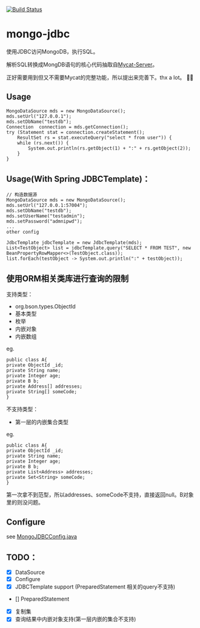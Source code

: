 [![Build Status](https://travis-ci.org/liuxinsi/mongo-jdbc.svg?branch=master)](https://travis-ci.org/liuxinsi/mongo-jdbc)

# mongo-jdbc
使用JDBC访问MongoDB，执行SQL。

解析SQL转换成MongDB语句的核心代码抽取自[Mycat-Server](https://github.com/MyCATApache/Mycat-Server)。

正好需要用到但又不需要Mycat的完整功能，所以提出来完善下。thx a lot。 🙏🙏

## Usage
```
MongoDataSource mds = new MongoDataSource();
mds.setUrl("127.0.0.1");
mds.setDbName("testdb");
Connection  connection = mds.getConnection();
try (Statement stat = connection.createStatement();
    ResultSet rs = stat.executeQuery("select * from user")) {
    while (rs.next()) {
        System.out.println(rs.getObject(1) + ":" + rs.getObject(2));
    }
}
```

## Usage(With Spring JDBCTemplate)：
```
// 构造数据源
MongoDataSource mds = new MongoDataSource();
mds.setUrl("127.0.0.1:57004");
mds.setDbName("testdb");
mds.setUserName("testadmin");
mds.setPassword("admnipwd");
...
other config
```

```
JdbcTemplate jdbcTemplate = new JdbcTemplate(mds);
List<TestObject> list = jdbcTemplate.query("SELECT * FROM TEST", new BeanPropertyRowMapper<>(TestObject.class));
list.forEach(testObject -> System.out.println(":" + testObject));
```

## 使用ORM相关类库进行查询的限制

支持类型：
* org.bson.types.ObjectId
* 基本类型
* 枚举
* 内嵌对象
* 内嵌数组

eg.
```
public class A{
private ObjectId _id;
private String name;
private Integer age;
private B b;
private Address[] addresses;
private String[] someCode;
}
```

不支持类型：
* 第一层的内嵌集合类型

eg.
```
public class A{
private ObjectId _id;
private String name;
private Integer age;
private B b;
private List<Address> addresses;
private Set<String> someCode;
}
```
第一次拿不到范型，所以addresses、someCode不支持，直接返回null。B对象里的则没问题。<br/>

## Configure
see [MongoJDBCConfig.java](https://github.com/liuxinsi/mongo-jdbc/blob/master/src/main/java/com/lxs/mj/MongoJDBCConfig.java)


## TODO：
- [x] DataSource
- [x] Configure
- [x] JDBCTemplate support (PreparedStatement 相关的query不支持)
- [] PreparedStatement
- [x] 复制集
- [x] 查询结果中内嵌对象支持(第一层内嵌的集合不支持)